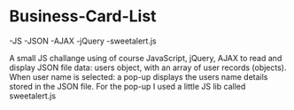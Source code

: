 # Business-Card-List
-JS 
-JSON 
-AJAX 
-jQuery 
-sweetalert.js

A small JS challange using of course JavaScript, jQuery, AJAX to read and display JSON file data: users object, with an array of user records (objects).
When user name is selected: a pop-up displays the users name details stored in the JSON file.
For the pop-up I used a little JS lib called sweetalert.js

